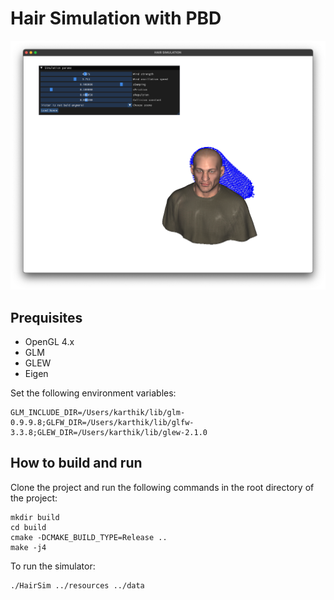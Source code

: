 # Hair Simulation with PBD

![image](https://raw.githubusercontent.com/KarthikRIyer/HairSim/main/img/hair-sim.png?token=GHSAT0AAAAAACJ2SG5MNQTENA4NZWQY6KE4ZLX6BKA)

## Prequisites

- OpenGL 4.x
- GLM
- GLEW
- Eigen

Set the following environment variables:
```console
GLM_INCLUDE_DIR=/Users/karthik/lib/glm-0.9.9.8;GLFW_DIR=/Users/karthik/lib/glfw-3.3.8;GLEW_DIR=/Users/karthik/lib/glew-2.1.0
```

## How to build and run

Clone the project and run the following commands in the root directory of the project:

```console
mkdir build
cd build
cmake -DCMAKE_BUILD_TYPE=Release ..
make -j4
```

To run the simulator:

```console
./HairSim ../resources ../data
```